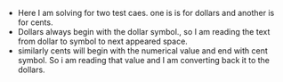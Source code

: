  - Here I am solving for two test caes. one is is for dollars and another is for cents.
 - Dollars always begin with the dollar symbol., so I am reading the text from dollar to symbol to next appeared space.
 - similarly cents will begin with the numerical value and end with cent symbol. So i am reading that value and I am converting back it to the dollars.
